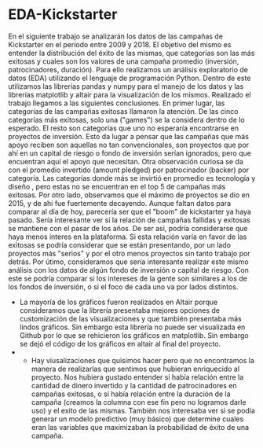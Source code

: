 # EDA-Kickstarter
En el siguiente trabajo se analizarán los datos de las campañas de Kickstarter en el período entre 2009 y 2018. El objetivo del mismo es entender la distribución del éxito de las mismas, que categorías son las más exitosas y cuales son los valores de una campaña promedio (inversión, patrocinadores, duración). Para ello realizamos un análisis exploratorio de datos (EDA) utilizando el lenguaje de programación Python. Dentro de este utilizamos las librerías pandas y numpy para el manejo de los datos y las librerías matplotlib y altair para la visualización de los mismos.
Realizado el trabajo llegamos a las siguientes conclusiones. En primer lugar, las categorías de las campañas exitosas llamaron la atención. De las cinco categorías más exitosas, solo una ("games") se la considera dentro de lo esperado. El resto son categorías que uno no esperaría encontrarse en proyectos de inversión. Esto da lugar a pensar que las campañas que más apoyo reciben son aquellas no tan convencionales, son proyectos que por ahí en un capital de riesgo o fondo de inversión serían ignorados, pero que encuentran aquí el apoyo que necesitan. 
Otra observación curiosa se da con el promedio invertido (amount pledged) por patrocinador (backer) por categoría. Las categorías donde más se invirtió en promedio es tecnología y diseño , pero estas no se encuentran en el top 5 de campañas más exitosas.
Por otro lado, observamos que el máximo de proyectos se dio en 2015, y de ahi fue fuertemente decayendo. Aunque faltan datos para comparar al día de hoy, parecería ser que el "boom" de kickstarter ya haya pasado. Sería interesante ver si la relación de campañas fallidas y exitosas se mantiene con el pasar de los años. De ser así, podría considerarse que haya menos interes en la plataforma. Si esta relación varía en favor de las exitosas se podría considerar que se están presentando, por un lado proyectos más "serios" y por el otro menos proyectos sin tanto trabajo por detrás. 
Por útimo, consideramos que sería interesante realizar este mismo análisis con los datos de algún fondo de inversión o capital de riesgo. Con este se podría comparar si los intereses de la gente son similares a los de los fondos de inversión, o si el foco de cada uno va por lados distintos. 


* La mayoría de los gráficos fueron realizados en Altair porque consideramos que la librería presentaba mejores opciones de customización de las visualizaciones y que también presentaba más lindos gráficos. Sin embargo esta librería no puede ser visualizada en Github por lo que se rehicieron los gráficos en matplotlib. Sin embargo se dejó el código de los gráficos en altair al final del proyecto.
* * Hay viusalizaciones que quisimos hacer pero que no encontramos la manera de realizarlas que sentimos que hubieran enriquecido al proyecto. Nos hubiera gustado entender si había relación entre la cantidad de dinero invertido y la cantidad de patrocinadores en campañas exitosas, o si había relación entre la duración de la campaña (creamos la columna con ese fin pero no logramos darle uso) y el exito de las mismas. También nos interesaba ver si se podía generar un modelo predictivo (muy básico) que determine cuales eran las variables que maximizaban la probabilidad de éxito de una campaña. 
